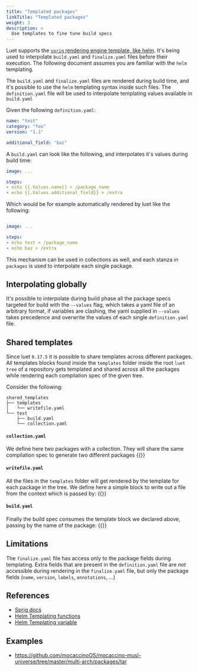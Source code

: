 ```yaml
---
title: "Templated packages"
linkTitle: "Templated packages"
weight: 3
description: >
  Use templates to fine tune build specs
---
```


Luet supports the [`sprig` rendering engine template, like helm](http://masterminds.github.io/sprig/). It's being used to interpolate `build.yaml` and `finalize.yaml` files before their execution. The following document assumes you are familiar with the `helm` templating.

The `build.yaml` and `finalize.yaml` files are rendered during build time, and it's possible to use the `helm` templating syntax inside such files. The `definition.yaml` file will be used to interpolate templating values available in `build.yaml`

Given the following `definition.yaml`:

```yaml
name: "test"
category: "foo"
version: "1.1"

additional_field: "baz"
```

A `build.yaml` can look like the following, and interpolates it's values during build time:

```yaml
image: ...

steps:
- echo {{.Values.name}} > /package_name
- echo {{.Values.additional_field}} > /extra

```

Which would be for example automatically rendered by luet like the following:

```yaml

image: ...

steps:
- echo test > /package_name
- echo baz > /extra

```

This mechanism can be used in collections as well, and each stanza in `packages` is used to interpolate each single package.

## Interpolating globally

It's possible to interpolate during build phase all the package specs targeted for build with the ```--values``` flag, which takes a yaml file of an arbitrary format, if variables are clashing, the yaml supplied in `--values` takes precedence and overwrite the values of each single `definition.yaml` file.

## Shared templates

Since luet `0.17.5` it is possible to share templates across different packages. All templates blocks found inside the `templates` folder inside the root `luet tree` of a repository gets templated and shared across all the packages while rendering each compilation spec of the given tree.

Consider the following:

```
shared_templates
├── templates
│   └── writefile.yaml
└── test
    ├── build.yaml
    └── collection.yaml
```
#### `collection.yaml`
We define here two packages with a collection. They will share the same compilation spec to generate two different packages
{{<githubembed repo="mudler/luet" file="tests/fixtures/shared_templates/test/collection.yaml" lang="yaml">}}


#### `writefile.yaml`

All the files in the `templates` folder will get rendered by the template for each package in the tree. We define here a simple block to write out a file from the context which is passed by:
{{<githubembed repo="mudler/luet" file="tests/fixtures/shared_templates/templates/writefile.yaml" lang="yaml">}}


#### `build.yaml`
Finally the build spec consumes the template block we declared above, passing by the name of the package:
{{<githubembed repo="mudler/luet" file="tests/fixtures/shared_templates/test/build.yaml" lang="yaml">}}


## Limitations

The `finalize.yaml` file has access only to the package fields during templating. Extra fields that are present in the `definition.yaml` file are *not* accessible during rendering in the `finalize.yaml` file, but only the package fields (`name`, `version`, `labels`, `annotations`, ...)

## References

- [Sprig docs](http://masterminds.github.io/sprig/)
- [Helm Templating functions](https://helm.sh/docs/chart_template_guide/function_list/)
- [Helm Templating variable](https://helm.sh/docs/chart_template_guide/variables/)

## Examples

- https://github.com/mocaccinoOS/mocaccino-musl-universe/tree/master/multi-arch/packages/tar

